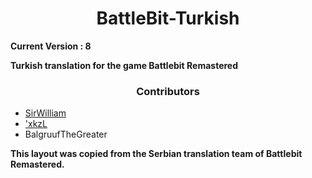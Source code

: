 <h1 align="center">BattleBit-Turkish</h1>

<b>Current Version : 8</b>

<b>Turkish translation for the game Battlebit Remastered</b>

<h3 align="center">Contributors</h3>
 <ul>
  <li><a href="https://discord.com/users/269121185797767169">SirWilliam</a></li>
  <li><a href="https://discord.com/users/720667137072693329">'xkzL</a></li>
  <li>BalgruufTheGreater</li>
</ul>

<b>This layout was copied from the Serbian translation team of Battlebit Remastered.</b>

